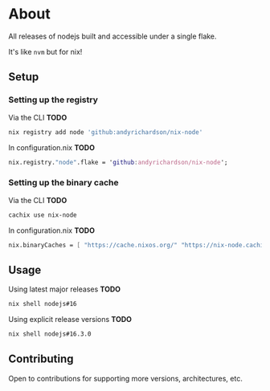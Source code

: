 # About

All releases of nodejs built and accessible under a single flake.

It's like `nvm` but for nix! 

## Setup

### Setting up the registry

Via the CLI **TODO**

```sh
nix registry add node 'github:andyrichardson/nix-node'
```

In configuration.nix **TODO**

```nix
nix.registry."node".flake = 'github:andyrichardson/nix-node';
```

### Setting up the binary cache

Via the CLI **TODO**

```sh
cachix use nix-node
```

In configuration.nix **TODO**

```nix
nix.binaryCaches = [ "https://cache.nixos.org/" "https://nix-node.cachix.org/" ]
```

## Usage

Using latest major releases **TODO**

```sh
nix shell nodejs#16
```

Using explicit release versions **TODO**

```sh
nix shell nodejs#16.3.0
```

## Contributing

Open to contributions for supporting more versions, architectures, etc.